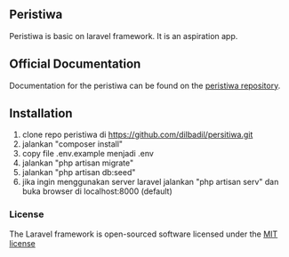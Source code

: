 ## Peristiwa

Peristiwa is basic on laravel framework. It is an aspiration app.

## Official Documentation

Documentation for the peristiwa can be found on the [peristiwa repository](http://github.com/dilbadil/peristiwa).

## Installation

1. clone repo peristiwa di https://github.com/dilbadil/persitiwa.git
2. jalankan "composer install"
3. copy file .env.example menjadi .env
4. jalankan "php artisan migrate"
5. jalankan "php artisan db:seed"
6. jika ingin menggunakan server laravel jalankan "php artisan serv" dan buka browser di localhost:8000 (default)

### License

The Laravel framework is open-sourced software licensed under the [MIT license](http://opensource.org/licenses/MIT)
